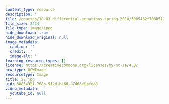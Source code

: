 ```yaml
---
content_type: resource
description: ''
file: /courses/18-03-differential-equations-spring-2010/3085432f708b512dbe6087463e8afea8_22.jpg
file_size: 2224
file_type: image/jpeg
hide_download: true
hide_download_original: null
image_metadata:
  caption: ''
  credit: ''
  image-alt: ''
learning_resource_types: []
license: https://creativecommons.org/licenses/by-nc-sa/4.0/
ocw_type: OCWImage
resourcetype: Image
title: 22.jpg
uid: 3085432f-708b-512d-be60-87463e8afea8
video_metadata:
  youtube_id: null
---
```

